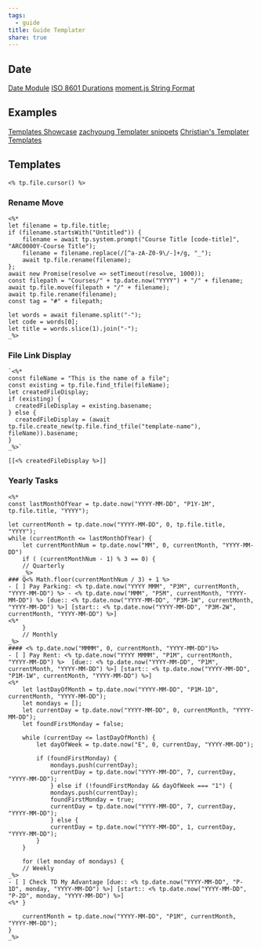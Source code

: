 ```yaml
---
tags:
  - guide
title: Guide Templater
share: true
---
```

## Date

[Date Module](https://silentvoid13.github.io/Templater/internal-functions/internal-modules/date-module.html)
[ISO 8601 Durations](https://en.wikipedia.org/wiki/ISO_8601#Durations)
[moment.js String Format](https://momentjs.com/docs/#/parsing/string-format/)

## Examples

[Templates Showcase](https://github.com/SilentVoid13/Templater/discussions/categories/templates-showcase)
[zachyoung Templater snippets](https://zachyoung.dev/posts/templater-snippets)
[Christian's Templater Templates](https://github.com/chhoumann/Templater_Templates)

## Templates

`<% tp.file.cursor() %>`

### Rename Move
```
<%*
let filename = tp.file.title;
if (filename.startsWith("Untitled")) {
	filename = await tp.system.prompt("Course Title [code-title]", "ARC0000Y-Course Title");
	filename = filename.replace(/[^a-zA-Z0-9\/-]+/g, "_");
	await tp.file.rename(filename);
};
await new Promise(resolve => setTimeout(resolve, 1000));
const filepath = "Courses/" + tp.date.now("YYYY") + "/" + filename;
await tp.file.move(filepath + "/" + filename);
await tp.file.rename(filename);
const tag = "#" + filepath;

let words = await filename.split("-");
let code = words[0];
let title = words.slice(1).join("-");
_%>
```

### File Link Display
```
`<%*
const fileName = "This is the name of a file";
const existing = tp.file.find_tfile(fileName);
let createdFileDisplay;
if (existing) {
  createdFileDisplay = existing.basename;
} else {
  createdFileDisplay = (await tp.file.create_new(tp.file.find_tfile("template-name"), fileName)).basename;
}
_%>`
```
`[[<% createdFileDisplay %>]]`

### Yearly Tasks

```
<%*
const lastMonthOfYear = tp.date.now("YYYY-MM-DD", "P1Y-1M", tp.file.title, "YYYY");

let currentMonth = tp.date.now("YYYY-MM-DD", 0, tp.file.title, "YYYY");
while (currentMonth <= lastMonthOfYear) {
	let currentMonthNum = tp.date.now("MM", 0, currentMonth, "YYYY-MM-DD")
	if ( (currentMonthNum - 1) % 3 == 0) {
	// Quarterly
	_%>
### Q<% Math.floor(currentMonthNum / 3) + 1 %>
- [ ] Pay Parking: <% tp.date.now("YYYY MMM", "P3M", currentMonth, "YYYY-MM-DD") %> - <% tp.date.now("MMM", "P5M", currentMonth, "YYYY-MM-DD") %> [due:: <% tp.date.now("YYYY-MM-DD", "P3M-1W", currentMonth, "YYYY-MM-DD") %>] [start:: <% tp.date.now("YYYY-MM-DD", "P3M-2W", currentMonth, "YYYY-MM-DD") %>]
<%*
	}
	// Monthly
_%>
#### <% tp.date.now("MMMM", 0, currentMonth, "YYYY-MM-DD")%>
- [ ] Pay Rent: <% tp.date.now("YYYY MMMM", "P1M", currentMonth, "YYYY-MM-DD") %>  [due:: <% tp.date.now("YYYY-MM-DD", "P1M", currentMonth, "YYYY-MM-DD") %>] [start:: <% tp.date.now("YYYY-MM-DD", "P1M-1W", currentMonth, "YYYY-MM-DD") %>]
<%*
	let lastDayOfMonth = tp.date.now("YYYY-MM-DD", "P1M-1D", currentMonth, "YYYY-MM-DD");
	let mondays = [];
	let currentDay = tp.date.now("YYYY-MM-DD", 0, currentMonth, "YYYY-MM-DD");
	let foundFirstMonday = false;
	
	while (currentDay <= lastDayOfMonth) {
		let dayOfWeek = tp.date.now("E", 0, currentDay, "YYYY-MM-DD");
		
		if (foundFirstMonday) {
			mondays.push(currentDay);
			currentDay = tp.date.now("YYYY-MM-DD", 7, currentDay, "YYYY-MM-DD");
			} else if (!foundFirstMonday && dayOfWeek === "1") {
			mondays.push(currentDay);
			foundFirstMonday = true;
			currentDay = tp.date.now("YYYY-MM-DD", 7, currentDay, "YYYY-MM-DD");
			} else {
			currentDay = tp.date.now("YYYY-MM-DD", 1, currentDay, "YYYY-MM-DD");
		}
	}
	
	for (let monday of mondays) { 
	// Weekly
_%>
- [ ] Check TD My Advantage [due:: <% tp.date.now("YYYY-MM-DD", "P-1D", monday, "YYYY-MM-DD") %>] [start:: <% tp.date.now("YYYY-MM-DD", "P-2D", monday, "YYYY-MM-DD") %>]
<%* }
	
	currentMonth = tp.date.now("YYYY-MM-DD", "P1M", currentMonth, "YYYY-MM-DD");
}
_%>
```